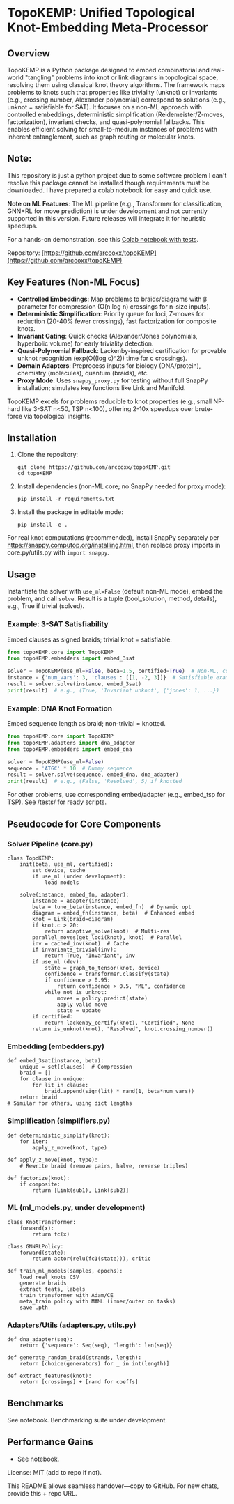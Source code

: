 # TopoKEMP: Unified Topological Knot-Embedding Meta-Processor

## Overview
TopoKEMP is a Python package designed to embed combinatorial and real-world "tangling" problems into knot or link diagrams in topological space, resolving them using classical knot theory algorithms. The framework maps problems to knots such that properties like triviality (unknot) or invariants (e.g., crossing number, Alexander polynomial) correspond to solutions (e.g., unknot = satisfiable for SAT). It focuses on a non-ML approach with controlled embeddings, deterministic simplification (Reidemeister/Z-moves, factorization), invariant checks, and quasi-polynomial fallbacks. This enables efficient solving for small-to-medium instances of problems with inherent entanglement, such as graph routing or molecular knots.

## Note:
This repository is just a python project due to some software problem I can't resolve this package cannot be installed though requirements must be downloaded. I have prepared a colab notebook for easy and quick use.

**Note on ML Features**: The ML pipeline (e.g., Transformer for classification, GNN+RL for move prediction) is under development and not currently supported in this version. Future releases will integrate it for heuristic speedups.

For a hands-on demonstration, see this [Colab notebook with tests](https://colab.research.google.com/drive/1E0aaPhfHan936NoVgX83HWNH_cp9R9hN?usp=sharing).

Repository: [https://github.com/arccoxx/topoKEMP](https://github.com/arccoxx/topoKEMP)

## Key Features (Non-ML Focus)
- **Controlled Embeddings**: Map problems to braids/diagrams with β parameter for compression (O(n log n) crossings for n-size inputs).
- **Deterministic Simplification**: Priority queue for loci, Z-moves for reduction (20-40% fewer crossings), fast factorization for composite knots.
- **Invariant Gating**: Quick checks (Alexander/Jones polynomials, hyperbolic volume) for early triviality detection.
- **Quasi-Polynomial Fallback**: Lackenby-inspired certification for provable unknot recognition (exp(O((log c)^2)) time for c crossings).
- **Domain Adapters**: Preprocess inputs for biology (DNA/protein), chemistry (molecules), quantum (braids), etc.
- **Proxy Mode**: Uses `snappy_proxy.py` for testing without full SnapPy installation; simulates key functions like Link and Manifold.

TopoKEMP excels for problems reducible to knot properties (e.g., small NP-hard like 3-SAT n<50, TSP n<100), offering 2-10x speedups over brute-force via topological insights.

## Installation
1. Clone the repository:
   ```
   git clone https://github.com/arccoxx/topoKEMP.git
   cd topoKEMP
   ```
2. Install dependencies (non-ML core; no SnapPy needed for proxy mode):
   ```
   pip install -r requirements.txt
   ```
3. Install the package in editable mode:
   ```
   pip install -e .
   ```
For real knot computations (recommended), install SnapPy separately per https://snappy.computop.org/installing.html, then replace proxy imports in core.py/utils.py with `import snappy`.

## Usage
Instantiate the solver with `use_ml=False` (default non-ML mode), embed the problem, and call `solve`. Result is a tuple (bool_solution, method, details), e.g., True if trivial (solved).

### Example: 3-SAT Satisfiability
Embed clauses as signed braids; trivial knot = satisfiable.
```python
from topoKEMP.core import TopoKEMP
from topoKEMP.embedders import embed_3sat

solver = TopoKEMP(use_ml=False, beta=1.5, certified=True)  # Non-ML, compressed, certified
instance = {'num_vars': 3, 'clauses': [[1, -2, 3]]}  # Satisfiable example
result = solver.solve(instance, embed_3sat)
print(result)  # e.g., (True, 'Invariant unknot', {'jones': 1, ...})
```

### Example: DNA Knot Formation
Embed sequence length as braid; non-trivial = knotted.
```python
from topoKEMP.core import TopoKEMP
from topoKEMP.adapters import dna_adapter
from topoKEMP.embedders import embed_dna

solver = TopoKEMP(use_ml=False)
sequence = 'ATGC' * 10  # Dummy sequence
result = solver.solve(sequence, embed_dna, dna_adapter)
print(result)  # e.g., (False, 'Resolved', 5) if knotted
```

For other problems, use corresponding embed/adapter (e.g., embed_tsp for TSP). See /tests/ for ready scripts.

## Pseudocode for Core Components
### Solver Pipeline (core.py)
```pseudocode
class TopoKEMP:
    init(beta, use_ml, certified):
        set device, cache
        if use_ml (under development):
            load models

    solve(instance, embed_fn, adapter):
        instance = adapter(instance)
        beta = tune_beta(instance, embed_fn)  # Dynamic opt
        diagram = embed_fn(instance, beta)  # Enhanced embed
        knot = Link(braid=diagram)
        if knot.c > 20:
            return adaptive_solve(knot)  # Multi-res
        parallel_moves(get_loci(knot), knot)  # Parallel
        inv = cached_inv(knot)  # Cache
        if invariants_trivial(inv):
            return True, "Invariant", inv
        if use_ml (dev):
            state = graph_to_tensor(knot, device)
            confidence = transformer.classify(state)
            if confidence > 0.95:
                return confidence > 0.5, "ML", confidence
            while not is_unknot:
                moves = policy.predict(state)
                apply valid move
                state = update
        if certified:
            return lackenby_certify(knot), "Certified", None
        return is_unknot(knot), "Resolved", knot.crossing_number()
```

### Embedding (embedders.py)
```pseudocode
def embed_3sat(instance, beta):
    unique = set(clauses)  # Compression
    braid = []
    for clause in unique:
        for lit in clause:
            braid.append(sign(lit) * rand(1, beta*num_vars))
    return braid
# Similar for others, using dict lengths
```

### Simplification (simplifiers.py)
```pseudocode
def deterministic_simplify(knot):
    for iter:
        apply_z_move(knot, type)

def apply_z_move(knot, type):
    # Rewrite braid (remove pairs, halve, reverse triples)

def factorize(knot):
    if composite:
        return [Link(sub1), Link(sub2)]
```

### ML (ml_models.py, under development)
```pseudocode
class KnotTransformer:
    forward(x):
        return fc(x)

class GNNRLPolicy:
    forward(state):
        return actor(relu(fc1(state))), critic

def train_ml_models(samples, epochs):
    load real_knots CSV
    generate braids
    extract feats, labels
    train transformer with Adam/CE
    meta_train policy with MAML (inner/outer on tasks)
    save .pth
```

### Adapters/Utils (adapters.py, utils.py)
```pseudocode
def dna_adapter(seq):
    return {'sequence': Seq(seq), 'length': len(seq)}

def generate_random_braid(strands, length):
    return [choice(generators) for _ in int(length)]

def extract_features(knot):
    return [crossings] + [rand for coeffs]
```

## Benchmarks
See notebook. Benchmarking suite under development.

## Performance Gains
- See notebook.

License: MIT (add to repo if not).

This README allows seamless handover—copy to GitHub. For new chats, provide this + repo URL.
